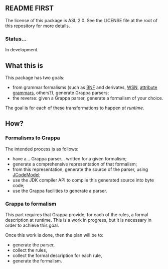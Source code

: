 ## README FIRST

The license of this package is ASL 2.0. See the LICENSE file at the root of this
repository for more details.

### Status...

In development.

## What this is

This package has two goals:

* from grammar formalisms (such as
  [BNF](https://en.wikipedia.org/wiki/Backus%E2%80%93Naur_Form) and derivates,
  [WSN](https://en.wikipedia.org/wiki/Wirth_syntax_notation), [attribute
  grammars](https://en.wikipedia.org/wiki/Attribute_grammar), others?),
  generate Grappa parsers;
* the reverse: given a Grappa parser, generate a formalism of your choice.

The goal is for each of these transformations to happen _at runtime_.

## How?

### Formalisms to Grappa

The intended process is as follows:

* have a... Grappa parser... written for a given formalism;
* generate a comprehensive representation of that formalism;
* from this representation, generate the source of the parser, using
  [JCodeModel](https://github.com/UnquietCode/JCodeModel);
* use the JDK compiler API to compile this generated source into byte code;
* use the Grappa facilities to generate a parser.

### Grappa to formalism

This part requires that Grappa provide, for each of the rules, a formal
description at runtime. This is a work in progress, but it is necessary in order
to achieve this goal.

Once this work is done, then the plan will be to:

* generate the parser,
* collect the rules,
* collect the formal description for each rule,
* generate the formalism.
